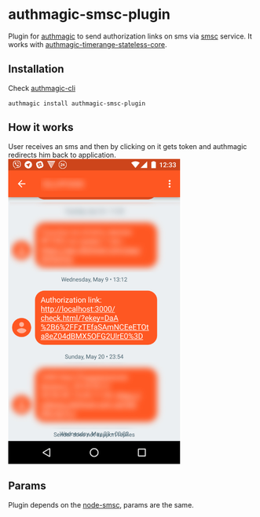 # authmagic-smsc-plugin
Plugin for <a href="https://github.com/authmagic/authmagic">authmagic</a> to send authorization links on sms via <a href="https://smsc.ua">smsc</a> service. It works with <a href="https://github.com/authmagic/authmagic-timerange-stateless-core">authmagic-timerange-stateless-core</a>.

## Installation
Check <a href="https://github.com/authmagic/authmagic-cli">authmagic-cli</a>
```
authmagic install authmagic-smsc-plugin
```

## How it works
User receives an sms and then by clicking on it gets token and authmagic redirects him back to application.
<img src="https://github.com/authmagic/authmagic/blob/master/docs/images/authmagic-smsc.jpg?raw=true" width="350px" />

## Params
Plugin depends on the <a href="https://github.com/rmdm/node-smsc">node-smsc</a>, params are the same.
